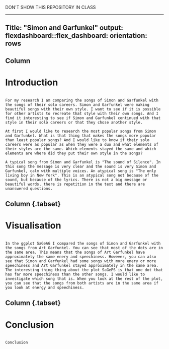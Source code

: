 DON'T SHOW THIS REPOSITORY IN CLASS

---
Title: "Simon and Garfunkel"
output: 
  flexdashboard::flex_dashboard:
    orientation: rows
--- 

Column
-------------------------------------

# Introduction

```{r}

For my research I am comparing the songs of Simon and Garfunkel with the songs of their solo careers. Simon and Garfunkel were making beautiful songs with their own style. I want to see if it is possible for other artists to recreate that style with their own songs. And I find it interesting to see if Simon and Garfunkel continued with that style in their solo careers or that they chose another style.

At first I would like to research the most popular songs from Simon and Garfunkel. What is that thing that makes the songs more popular than least popular songs? And I would like to know if their solo careers were as popular as when they were a duo and what elements of their styles are the same. Which elements stayed the same and which elements are where did they put their own style in the songs?

A typical song from Simon and Garfunkel is "The sound of Silence". In this song the message is very clear and the sound is very Simon and Garfunkel, calm with multiple voices. An atypical song is "The only living boy in New York". This is an atypical song not because of the sound, but because of the lyrics. There is not a big message or beautiful words, there is repetition in the text and there are unanswered questions.
```

Column {.tabset}
-------------------------------------

# Visualisation

```{r}

In the ggplot SaGeAG I compared the songs of Simon and Garfunkel with the songs from Art Garfunkel. You can see that most of the dots are in the same area. This means that the songs of Art Garfunkel have approximately the same enery and speechiness. However, you can also see that Simon and Garfunkel had some songs with more enery or more speechiness and Art Garfunkel stayed approximately in the same area. 
The interesting thing thing about the plot SaGePS is that one dot that has far more speechiness than the other songs. I would like to investigate which song that is. When you look at the rest of the plot, you can see that the songs from both artists are in the same area if you look at energy and speechiness.
```

Column {.tabset}
-------------------------------------
   
# Conclusion

```{r}

Conclusion
```
